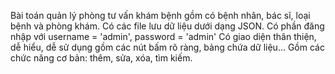 Bài toán quản lý phòng tư vấn khám bệnh gồm có bệnh nhân, bác sĩ, loại bệnh và phòng khám.
Có các file lưu dữ liệu dưới dạng JSON.
Có phần đăng nhập với username = 'admin', password = 'admin'
Có giao diện thân thiện, dễ hiểu, dễ sử dụng gồm các nút bấm rõ ràng, bảng chứa dữ liệu...
Gồm các chức năng cơ bản: thêm, sửa, xóa, tìm kiếm.
